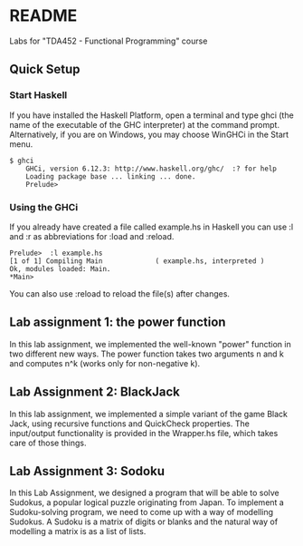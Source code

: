 # README #

Labs for "TDA452 - Functional Programming" course

## Quick Setup ##

### Start Haskell ###
If you have installed the Haskell Platform, open a terminal and type ghci (the name of the executable of the GHC interpreter) at the command prompt. Alternatively, if you are on Windows, you may choose WinGHCi in the Start menu.
```
$ ghci
    GHCi, version 6.12.3: http://www.haskell.org/ghc/  :? for help
    Loading package base ... linking ... done.
    Prelude>
```

### Using the GHCi ###
If you already have created a file called example.hs in Haskell you can use :l and :r as abbreviations for :load and :reload.
```
Prelude>  :l example.hs
[1 of 1] Compiling Main             ( example.hs, interpreted )
Ok, modules loaded: Main.
*Main>
```
You can also use :reload to reload the file(s) after changes.

## Lab assignment 1: the power function ##

In this lab assignment, we implemented the well-known "power" function in two different new ways. The power function takes two arguments n and k and computes n^k (works only for non-negative k).

## Lab Assignment 2: BlackJack ##

In this lab assignment, we implemented a simple variant of the game Black Jack, using recursive functions and QuickCheck properties. The input/output functionality is provided in the Wrapper.hs file, which takes care of those things.

## Lab Assignment 3: Sodoku ##

In this Lab Assignment, we designed a program that will be able to solve Sudokus, a popular logical puzzle originating from Japan. To implement a Sudoku-solving program, we need to come up with a way of modelling Sudokus. A Sudoku is a matrix of digits or blanks and the natural way of modelling a matrix is as a list of lists.
